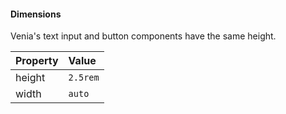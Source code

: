 #### Dimensions

Venia's text input and button components have the same height.

Property | Value
:--- | :---
height | `2.5rem`
width | `auto`
